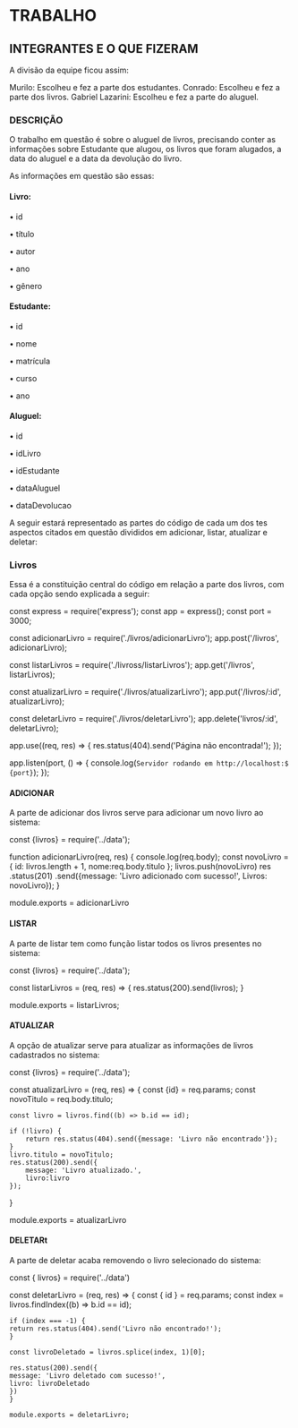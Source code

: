 # TRABALHO

## INTEGRANTES E O QUE FIZERAM
A divisão da equipe ficou assim:

Murilo: Escolheu e fez a parte dos estudantes.
Conrado: Escolheu e fez a parte dos livros.
Gabriel Lazarini: Escolheu e fez a parte do aluguel.


### DESCRIÇÃO

O trabalho em questão é sobre o aluguel de livros, precisando conter as informações sobre Estudante que alugou, os livros que foram alugados, a data do aluguel e a data da devolução do livro.

As informações em questão são essas:

#### Livro:
• id

• título

• autor

• ano

• gênero

#### Estudante: 
• id

• nome

• matrícula

• curso

• ano

#### Aluguel:

• id

• idLivro

• idEstudante

• dataAluguel

• dataDevolucao

A seguir estará representado as partes do código de cada um dos tes aspectos citados em questão divididos em adicionar, listar, atualizar e deletar:

### Livros

Essa é a constituição central do código em relação a parte dos livros, com cada opção sendo explicada a seguir:

const express = require('express');
const app = express();
const port = 3000;

const adicionarLivro = require('./livros/adicionarLivro');
app.post('/livros', adicionarLivro);

const listarLivros = require('./livross/listarLivros');
app.get('/livros', listarLivros);

const atualizarLivro = require('./livros/atualizarLivro');
app.put('/livros/:id', atualizarLivro);

const deletarLivro = require('./livros/deletarLivro');
app.delete('livros/:id', deletarLivro);

app.use((req, res) => {
    res.status(404).send('Página não encontrada!');
    });

app.listen(port, () => {
    console.log(`Servidor rodando em http://localhost:$
    {port}`);
});

#### ADICIONAR

A parte de adicionar dos livros serve para adicionar um novo livro ao sistema: 

const {livros} = require('../data');

function adicionarLivro(req, res) {
    console.log(req.body);
    const novoLivro = {
        id: livros.length + 1,
        nome:req.body.titulo
    };
    livros.push(novoLivro)
    res
    .status(201)
    .send({message: 'Livro adicionado com sucesso!', Livros: novoLivro});
}

module.exports = adicionarLivro

#### LISTAR

A parte de listar tem como função listar todos os livros presentes no sistema: 

const {livros} = require('../data');

const listarLivros = (req, res) => {
    res.status(200).send(livros);
}

module.exports = listarLivros;

#### ATUALIZAR

A opção de atualizar serve para atualizar as informações de livros cadastrados no sistema:

const {livros} = require('../data');

const atualizarLivro = (req, res) => {
    const {id} = req.params;
    const novoTitulo = req.body.titulo;

    const livro = livros.find((b) => b.id == id);

    if (!livro) {
        return res.status(404).send({message: 'Livro não encontrado'});
    }
    livro.titulo = novoTitulo;
    res.status(200).send({
        message: 'Livro atualizado.',
        livro:livro
    });
}

module.exports = atualizarLivro

#### DELETARt

A parte de deletar acaba removendo o livro selecionado do sistema:

const { livros} = require('../data')

const deletarLivro = (req, res) => {
    const { id } = req.params;
    const index = livros.findIndex((b) => b.id == id);
    
    if (index === -1) {
    return res.status(404).send('Livro não encontrado!');
    }
    
    const livroDeletado = livros.splice(index, 1)[0];
    
    res.status(200).send({
    message: 'Livro deletado com sucesso!',
    livro: livroDeletado
    })
    }
    
    module.exports = deletarLivro;